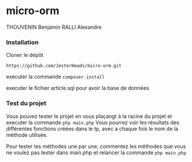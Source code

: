 # micro-orm
THOUVENIN Benjamin RALLI Alexandre
### Installation
Cloner le dépôt

```https://github.com/JesterHeads/micro-orm.git```

executer la commande ```composer install```

executer le fichier article.sql pour avoir la base de données

### Test du projet

Vous pouvez tester le projet en vous plaçangt à la racine du projet et executer la commande ```php main.php```
Vous pourrez voir les résultats des différentes fonctions créées dans le tp, avec a chaque fois le nom de la méthode utilisée.

Pour tester les méthodes une par une, commentez les méthodes que vous ne voulez pas tester dans main.php et relancer la commande ```php main.php```
